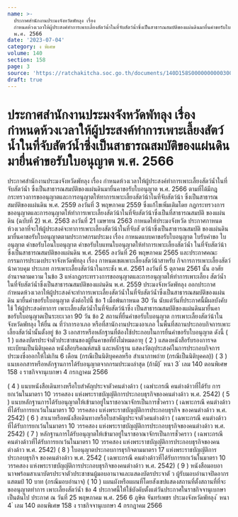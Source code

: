 ```yaml
---
name: >-
  ประกาศสำนักงานประมงจังหวัดพัทลุง เรื่อง
  กำหนดห้วงเวลาให้ผู้ประสงค์ทำการเพาะเลี้ยงสัตว์น้ำในที่จับสัตว์น้ำซึ่งเป็นสาธารณสมบัติของแผ่นดินมายื่นคำขอรับใบอนุญาต
  พ.ศ. 2566
date: '2023-07-04'
category: ง พิเศษ
volume: 140
section: 158
page: 3
source: 'https://ratchakitcha.soc.go.th/documents/140D158S0000000000300.pdf'
draft: true
---
```


# ประกาศสำนักงานประมงจังหวัดพัทลุง เรื่อง กำหนดห้วงเวลาให้ผู้ประสงค์ทำการเพาะเลี้ยงสัตว์น้ำในที่จับสัตว์น้ำซึ่งเป็นสาธารณสมบัติของแผ่นดินมายื่นคำขอรับใบอนุญาต พ.ศ. 2566

ประกาศสำนักงานประมงจังหวัดพัทลุง เรื่อง กำหนดห้วงเวลาให้ผู้ประสงค์ทำการเพาะเลี้ยงสัตว์น้ำในที่จับสัตว์น้ำ ซึ่งเป็นสาธารณสมบัติของแผ่นดินมายื่นคาขอรับใบอนุญาต พ.ศ. 2566 ตามที่ได้มีกฎกระทรวงการขออนุญาตและการอนุญาตให้ทาการเพาะเลี้ยงสัตว์น้าในที่จับสัตว์น้า ซึ่งเป็นสาธารณสมบัติของแผ่นดิน พ.ศ. 2559 ลงวันที่ 3 พฤษภาคม 2559 ซึ่งแก้ไขเพิ่มเติมโดย กฎกระทรวงการขออนุญาตและการอนุญาตให้ทำการเพาะเลี้ยงสัตว์น้าในที่จับสัตว์น้าซึ่งเป็นที่สาธารณสมบัติ ของแผ่นดิน (ฉบับที่ 2) พ.ศ. 2563 ลงวันที่ 21 เมษายน 2563 กาหนดให้ประมงจังหวัด ประกาศกาหนดห้วงเวลาที่จะให้ผู้ประสงค์จะทาการเพาะเลี้ยงสัตว์น้าในที่จับสั ตว์น้าซึ่งเป็นสาธารณสมบัติ ของแผ่นดินมายื่นคาขอรับใบอนุญาตตามประกาศกรมประมง เรื่อง กาหนดแบบคาขอรับใบอนุญาต ใบรับคำขอ ใบอนุญาต คำขอรับโอนใบอนุญาต คำขอรับใบแทนใบอนุญาตให้ทำการเพาะเลี้ยงสัตว์น้ำ ในที่จับสัตว์น้าซึ่งเป็นสาธารณสมบัติของแผ่นดิน พ.ศ. 2565 ลงวันที่ 26 พฤษภาคม 2565 และประกาศคณะกรรมการประมงประจาจังหวัดพัทลุง เรื่อง กาหนดเขตเพาะเลี้ยงสัตว์น้าสาหรับ กิจการการเพาะเลี้ยงสัตว์น้าควบคุม ประเภท การเพาะเลี้ยงสัตว์น้าในกระชัง พ.ศ. 2561 ลงวันที่ 5 ตุลาคม 2561 นั้น อาศัยอำนาจตามความ ในข้อ 3 แห่งกฎกระทรวงการขออนุญาตและการอนุญาตให้ทำการเพาะเลี้ยง สัตว์น้ำในที่จับสัตว์น้ำซึ่งเป็นสาธารณสมบัติของแผ่นดิน พ.ศ. 2559 ประมงจังหวัดพัทลุง ออกประกาศ กำหนดห้วงเวลาให้ผู้ประสงค์จะทำการเพาะเลี้ยงสัตว์น้ำในที่จับสัตว์น้ำซึ่งเป็นสาธารณสมบัติของแผ่นดิน มายื่นคำขอรับใบอนุญาต ดังต่อไปนี้ ข้อ 1 เมื่อพ้นกาหนด 30 วัน นับแต่วันที่ประกาศนี้มีผลบังคับใช้ ให้ผู้ประสงค์ทาการ เพาะเลี้ยงสัตว์น้ำในที่จับสัตว์น้าซึ่ง เป็นสาธารณสมบัติของแผ่นดินมายื่นคาขอรับใบอนุญาตเป็นระยะเวลา 90 วัน ข้อ 2 สถานที่ยื่นคำขอรับใบอนุญาต การเพาะเลี้ยงสัตว์น้าในจังหวัดพัทลุง ให้ยื่น ณ ที่ว่าการอาเภอ หรือที่สานักงานประมงอาเภอ ในพื้นที่สถานประกอบกิจการเพาะเลี้ยงสัตว์น้ำนั้นตั้งอยู่ ข้อ 3 เอกสารหรือหลักฐานที่ต้องใช้ประกอบในการยื่นคำขอรับใบอนุญาต ดังนี้ ( 1 ) แสดงบัตรประจำตัวประชาชนของผู้ยื่นคาขอที่ยังไม่หมดอายุ ( 2 ) แสดงหนังสือรับรองการจดทะเบียนเป็นนิติบุคคล หนังสือบริคณห์สนธิ และหลักฐาน แสดงวัตถุประสงค์ในการประกอบกิจการประมงซึ่งออกให้ไม่เกิน 6 เดือน (กรณีเป็นนิติบุคคลหรือ สำเนาภาพถ่าย (กรณีเป็นนิติบุคคล)) ( 3 ) แนบเอกสารหรือหลักฐานการได้รับอนุญาตจากกรมประมงล่าสุด (ถ้ามี) ้ หนา 3 ่ เลม 140 ตอนพิเศษ 158 ง ราชกิจจานุเบกษา 4 กรกฎาคม 2566

( 4 ) แนบหนังสือเดินทางหรือใบสำคัญประจาตัวคนต่างด้าว ( เฉพำะกรณี คนต่างด้าวที่ได้รับ การยกเว้นในมาตรา 10 วรรคสอง แห่งพระราชบัญญัติการประกอบธุรกิจของคนต่างด้าว พ.ศ. 2542) ( 5 ) แนบหลักฐานการได้รับอนุญาตให้เข้ามาอยู่ในราชอาณาจักรเป็นการชั่วคราว ( เฉพาะกรณี คนต่างด้าวที่ได้รับการยกเว้นในมาตรา 10 วรรคสอง แห่งพระราชบัญญัติการประกอบธุรกิจ ของคนต่างด้าว พ.ศ. 2542) ( 6 ) สาเนาหรือหนังสือเดินทางหรือใบสาคัญประจาตัวคนต่างด้าว ( เฉพาะกรณี คนต่างด้าว ที่ได้รับการยกเว้นในมาตรา 10 วรรคสอง แห่งพระราชบัญญัติการประกอบธุรกิจของคนต่างด้าว พ.ศ. 2542) ( 7 ) หลักฐานการได้รับอนุญาตให้เข้ามาอยู่ในราชอาณาจักรเป็นการชั่วคราว ( เฉพาะกรณี คนต่างด้าวที่ได้รับการยกเว้นในมาตรา 10 วรรคสอง แห่งพระราชบัญญัติการประกอบธุรกิจของคนต่างด้าว พ.ศ. 2542) ( 8 ) ใบอนุญาตประกอบการธุรกิจตามมาตรา 17 แห่งพระราชบัญญัติการประกอบธุรกิจ ของคนต่างด้าว พ.ศ. 2542 ( เฉพาะกรณี คนต่างด้าวที่ได้รับการยกเว้นในมาตรา 10 วรรคสอง แห่งพระราชบัญญัติการประกอบธุรกิจของคนต่างด้าว พ.ศ. 2542) ( 9 ) หนังสือมอบอานาจพร้อมสาเนาบัตรประจาตัวประชาชนผู้มอบอานาจและแสดงบัตรประจาตั ว ผู้รับมอบอำนาจปิดอากรแสตมป์ 10 บาท (กรณีมอบอำนาจ) ( 10 ) แผนผังหรือแผนที่โดยสังเขปแสดงสถานที่ตั้งสถานที่ที่จะขออนุญาตทำการ เพาะเลี้ยงสัตว์น้ำ ข้อ 4 ประกาศนี้ให้ใช้บังคับตั้งแต่วันประกาศในราชกิจจานุเบกษาเป็นต้นไป ประกาศ ณ วันที่ 25 พฤษภาคม พ.ศ. 256 6 ภูษิต จันทร์เพชร ประมงจังหวัดพัทลุง ้ หนา 4 ่ เลม 140 ตอนพิเศษ 158 ง ราชกิจจานุเบกษา 4 กรกฎาคม 2566
